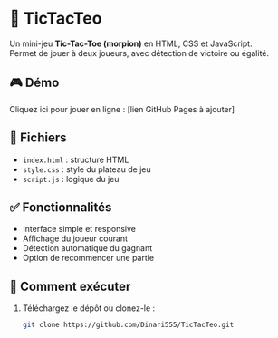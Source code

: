 # 🧠 TicTacTeo

Un mini-jeu **Tic-Tac-Toe (morpion)** en HTML, CSS et JavaScript.  
Permet de jouer à deux joueurs, avec détection de victoire ou égalité.

## 🎮 Démo
Cliquez ici pour jouer en ligne : [lien GitHub Pages à ajouter]

## 📁 Fichiers
- `index.html` : structure HTML
- `style.css` : style du plateau de jeu
- `script.js` : logique du jeu

## ✅ Fonctionnalités
- Interface simple et responsive
- Affichage du joueur courant
- Détection automatique du gagnant
- Option de recommencer une partie

## 🚀 Comment exécuter
1. Téléchargez le dépôt ou clonez-le :
   ```bash
   git clone https://github.com/Dinari555/TicTacTeo.git
